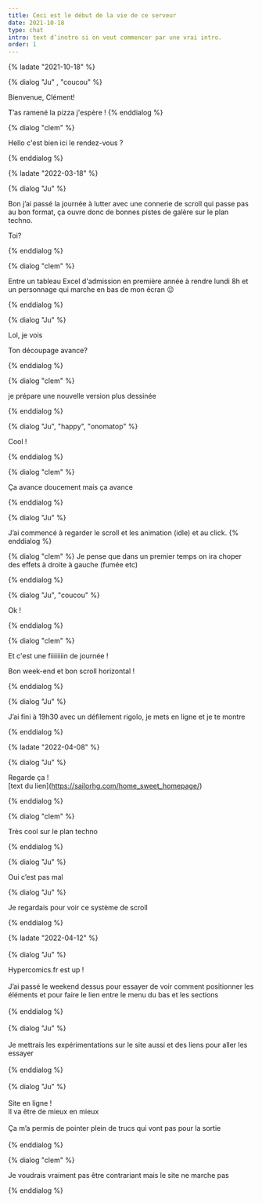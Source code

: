 ```yaml
---
title: Ceci est le début de la vie de ce serveur
date: 2021-10-18
type: chat
intro: text d’inotro si on veut commencer par une vrai intro.
order: 1
---
```

{% ladate "2021-10-18" %}

{% dialog "Ju" , "coucou" %}

Bienvenue, Clément!

T’as ramené la pizza j'espère !
{% enddialog %}

{% dialog "clem" %}

Hello c'est bien ici le rendez-vous ? 

{% enddialog %}

{% ladate  "2022-03-18"  %} 

{% dialog "Ju" %}

Bon j’ai passé la journée à lutter avec une connerie de scroll qui passe pas au bon format, ça ouvre donc de bonnes pistes de galère sur le plan techno. 

Toi? 

{% enddialog %}

{% dialog "clem" %}

Entre un tableau Excel d'admission en première année à rendre lundi 8h et un personnage qui marche en bas de mon écran 😉   

{% enddialog %}

{% dialog "Ju" %}

Lol, je vois 

Ton découpage avance? 

{% enddialog %}

{% dialog "clem" %}

je prépare une nouvelle version plus dessinée 

{% enddialog %}

{% dialog "Ju", "happy", "onomatop" %}

Cool !

{% enddialog %}

{% dialog "clem" %}

Ça avance doucement mais ça avance 

{% enddialog %}

{% dialog "Ju" %}

J’ai commencé à regarder le scroll et les animation (idle) et au click. 
{% enddialog %}

{% dialog "clem" %}
Je pense que dans un premier temps on ira choper des effets à droite à gauche (fumée etc) 

{% enddialog %}

{% dialog "Ju", "coucou" %}

Ok !

{% enddialog %}

{% dialog "clem" %}

Et c'est une fiiiiiiiin de journée ! 

Bon week-end et bon scroll horizontal ! 

{% enddialog %}

{% dialog "Ju" %}

J’ai fini à 19h30 avec un défilement rigolo, je mets en ligne et je te montre

{% enddialog %}

{% ladate "2022-04-08" %}

{% dialog "Ju" %}

Regarde ça !\
\[text du lien](https://sailorhg.com/home_sweet_homepage/)

{% enddialog %}

{% dialog "clem" %}

Très cool sur le plan techno 

{% enddialog %}

{% dialog "Ju" %}

Oui c’est pas mal

{% dialog "Ju" %}

Je regardais pour voir ce système de scroll 

{% enddialog %}

{% ladate "2022-04-12" %}\
\
{% dialog "Ju" %}

Hypercomics.fr est up !\
\
J’ai passé le weekend dessus pour essayer de voir comment positionner les éléments et pour faire le lien entre le menu du bas et les sections \
\
{% enddialog %}\
\
{% dialog "Ju" %}\
\
Je mettrais les expérimentations sur le site aussi et des liens pour aller les essayer\
\
 {% enddialog %}\
\
{% dialog "Ju" %}\
\
Site en ligne ! \
Il va être de mieux en mieux \
\
Ça m’a permis de pointer plein de trucs qui vont pas pour la sortie \
\
{% enddialog %}

{% dialog "clem" %}

Je voudrais vraiment pas être contrariant mais le site ne marche pas 

{% enddialog %}